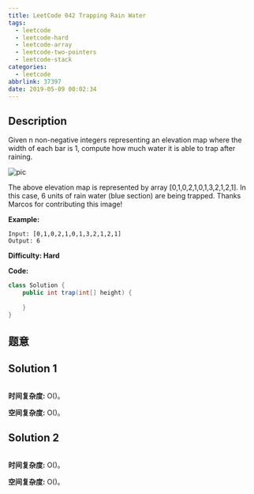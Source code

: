 ```yaml
---
title: LeetCode 042 Trapping Rain Water
tags:
  - leetcode
  - leetcode-hard
  - leetcode-array
  - leetcode-two-pointers
  - leetcode-stack
categories:
  - leetcode
abbrlink: 37397
date: 2019-05-09 00:02:34
---
```


## Description

Given n non-negative integers representing an elevation map where the width of each bar is 1, compute how much water it is able to trap after raining.

![pic](https://assets.leetcode.com/uploads/2018/10/22/rainwatertrap.png)

The above elevation map is represented by array [0,1,0,2,1,0,1,3,2,1,2,1]. In this case, 6 units of rain water (blue section) are being trapped. Thanks Marcos for contributing this image!

**Example:**

```
Input: [0,1,0,2,1,0,1,3,2,1,2,1]
Output: 6
```

**Difficulty: Hard**

**Code:**

```java
class Solution {
    public int trap(int[] height) {
        
    }
}
```

## 题意



<!-- more -->

## Solution 1



```java

```

**时间复杂度:** O()。

**空间复杂度:** O()。

## Solution 2



```java

```

**时间复杂度:** O()。

**空间复杂度:** O()。

